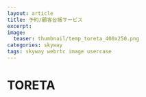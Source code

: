 ```yaml
---
layout: article
title: 予約/顧客台帳サービス
excerpt: 
image:
  teaser: thumbnail/temp_toreta_400x250.png
categories: skyway
tags: skyway webrtc image usercase
---
```


# TORETA



